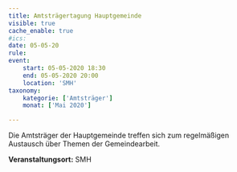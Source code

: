 ```yaml
---
title: Amtsträgertagung Hauptgemeinde
visible: true
cache_enable: true
#ics: 
date: 05-05-20
rule: 
event:
	start: 05-05-2020 18:30
	end: 05-05-2020 20:00
	location: 'SMH'
taxonomy:
	kategorie: ['Amtsträger']
	monat: ['Mai 2020']

---
```

Die Amtsträger der Hauptgemeinde treffen sich zum regelmäßigen Austausch über Themen der Gemeindearbeit.




**Veranstaltungsort:** SMH


